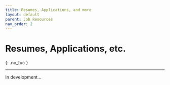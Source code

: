 ```yaml
---
title: Resumes, Applications, and more
layout: default
parent: Job Resources
nav_order: 2
---
```

# Resumes, Applications, etc.

{: .no_toc }

---

In development...